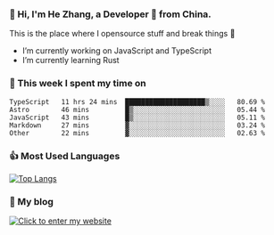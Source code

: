 ### 👋 Hi, I'm He Zhang, a Developer 🚀 from China.

This is the place where I opensource stuff and break things :rofl:

- I’m currently working on JavaScript and TypeScript
- I’m currently learning Rust

### 💪 This week I spent my time on 
<!--START_SECTION:waka-->

```text
TypeScript   11 hrs 24 mins  ████████████████████▒░░░░   80.69 %
Astro        46 mins         █▒░░░░░░░░░░░░░░░░░░░░░░░   05.44 %
JavaScript   43 mins         █▒░░░░░░░░░░░░░░░░░░░░░░░   05.11 %
Markdown     27 mins         ▓░░░░░░░░░░░░░░░░░░░░░░░░   03.24 %
Other        22 mins         ▓░░░░░░░░░░░░░░░░░░░░░░░░   02.63 %
```

<!--END_SECTION:waka-->

### 👍 Most Used Languages
[![Top Langs](https://github-readme-stats.vercel.app/api/top-langs/?username=zhanghecool&layout=compact)](https://zhanghe.cool)

### 🌈 My blog 
[![Click to enter my website](https://cdn.jsdelivr.net/gh/zhanghecool/assets/images/gif/zhanghecools.gif)](https://zhanghe.cool)
